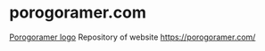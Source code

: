 # porogoramer.com
[Porogoramer logo](porogoramer_logo.png) 
Repository of website https://porogoramer.com/
